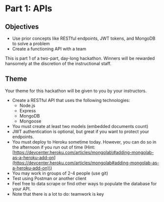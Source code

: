 # Part 1: APIs

## Objectives

* Use prior concepts like RESTful endpoints, JWT tokens, and MongoDB to solve a problem
* Create a functioning API with a team

This is part 1 of a two-part, day-long hackathon. Winners will be rewarded hansomely at the discretion of the instructional staff.

## Theme

Your theme for this hackathon will be given to you by your instructors.

* Create a RESTful API that uses the following technologies:
  * Node.js
  * Express
  * MongoDB
  * Mongoose
* You must create at least two models \(embedded documents count\)
* JWT authentication is optional, but great if you want to protect your endpoints.
* You must deploy to Heroku sometime today. However, you can do so in the afternoon if you run out of time \(Hint: [https://devcenter.heroku.com/articles/mongolab\#adding-mongolab-as-a-heroku-add-on](https://devcenter.heroku.com/articles/mongolab#adding-mongolab-as-a-heroku-add-on)\)
* You may work in groups of 2-4 people \(use git\)
* Test using Postman or another client
* Feel free to data scrape or find other ways to populate the database for your API.
* Note that there is a lot to do: teamwork is key

